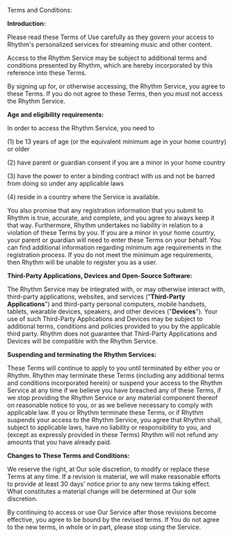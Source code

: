 Terms and Conditions:

**Introduction:**

Please read these Terms of Use carefully as they govern your access to Rhythm's personalized services for streaming music and other content.

Access to the Rhythm Service may be subject to additional terms and conditions presented by Rhythm, which are hereby incorporated by this reference into these Terms.

By signing up for, or otherwise accessing, the Rhythm Service, you agree to these Terms. If you do not agree to these Terms, then you must not access the Rhythm Service.

**Age and eligibility requirements:**

In order to access the Rhythm Service, you need to

(1) be 13 years of age (or the equivalent minimum age in your home country) or older

(2) have parent or guardian consent if you are a minor in your home country

(3) have the power to enter a binding contract with us and not be barred from doing so under any applicable laws

(4) reside in a country where the Service is available.

You also promise that any registration information that you submit to Rhythm is true, accurate, and complete, and you agree to always keep it that way. Furthermore, Rhythm undertakes no liability in relation to a violation of these Terms by you. If you are a minor in your home country, your parent or guardian will need to enter these Terms on your behalf. You can find additional information regarding minimum age requirements in the registration process. If you do not meet the minimum age requirements, then Rhythm will be unable to register you as a user.

**Third-Party Applications, Devices and Open-Source Software:**

The Rhythm Service may be integrated with, or may otherwise interact with, third-party applications, websites, and services ("**Third-Party Applications**") and third-party personal computers, mobile handsets, tablets, wearable devices, speakers, and other devices ("**Devices**"). Your use of such Third-Party Applications and Devices may be subject to additional terms, conditions and policies provided to you by the applicable third party. Rhythm does not guarantee that Third-Party Applications and Devices will be compatible with the Rhythm Service.

**Suspending and terminating the Rhythm Services:**

These Terms will continue to apply to you until terminated by either you or Rhythm. Rhythm may terminate these Terms (including any additional terms and conditions incorporated herein) or suspend your access to the Rhythm Service at any time if we believe you have breached any of these Terms, if we stop providing the Rhythm Service or any material component thereof on reasonable notice to you, or as we believe necessary to comply with applicable law. If you or Rhythm terminate these Terms, or if Rhythm suspends your access to the Rhythm Service, you agree that Rhythm shall, subject to applicable laws, have no liability or responsibility to you, and (except as expressly provided in these Terms) Rhythm will not refund any amounts that you have already paid.

**Changes to These Terms and Conditions:**

We reserve the right, at Our sole discretion, to modify or replace these Terms at any time. If a revision is material, we will make reasonable efforts to provide at least 30 days' notice prior to any new terms taking effect. What constitutes a material change will be determined at Our sole discretion.

By continuing to access or use Our Service after those revisions become effective, you agree to be bound by the revised terms. If You do not agree to the new terms, in whole or in part, please stop using the Service.